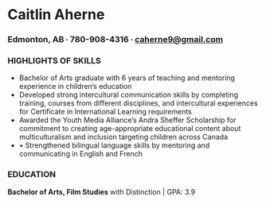 # Caitlin Aherne
### Edmonton, AB ∙ 780-908-4316 ∙ caherne9@gmail.com

### HIGHLIGHTS OF SKILLS
* Bachelor of Arts graduate with 6 years of teaching and mentoring experience in children’s education
* Developed strong intercultural communication skills by completing training, courses from different disciplines, and intercultural experiences for Certificate in International Learning requirements
* Awarded the Youth Media Alliance’s Andra Sheffer Scholarship for commitment to creating age-appropriate educational content about multiculturalism and inclusion targeting children across Canada
* •	Strengthened bilingual language skills by mentoring and communicating in English and French

### EDUCATION
**Bachelor of Arts, Film Studies** with Distinction | GPA: 3.9
